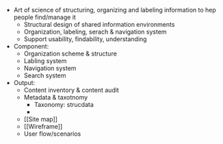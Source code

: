 - Art of science of structuring, organizing and labeling information to hep people find/manage it
	-  Structural design of shared information environments
	- Organization, labeling, serach & navigation system
	- Support usability, findability, understanding
- Component:
	- Organization scheme & structure
	- Labling system
	- Navigation system
	- Search system  
- Output:
	- Content inventory & content audit
	- Metadata & taxotnomy
		- Taxonomy: strucdata
		- 
	- [[Site map]]
	- [[Wireframe]]
	- User flow/scenarios